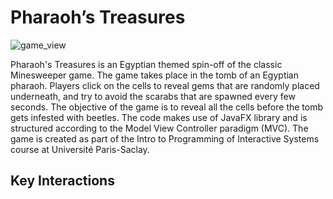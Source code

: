 # Pharaoh’s Treasures

![game_view](https://user-images.githubusercontent.com/80676658/139554221-dd82f319-2dde-4999-aef0-1cd296d206ce.png)

Pharaoh's Treasures is an Egyptian themed spin-off of the classic Minesweeper game. The game takes place in the tomb of an Egyptian pharaoh. Players click on the cells to reveal gems that are randomly placed underneath, and try to avoid the scarabs that are spawned every few seconds. The objective of the game is to reveal all the cells before the tomb gets infested with beetles. The code makes use of JavaFX library and is structured according to the Model View Controller paradigm (MVC). The game is created as part of the Intro to Programming of Interactive Systems course at Université Paris-Saclay.

## Key Interactions
